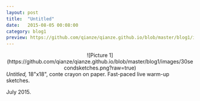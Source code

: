 ```yaml
---
layout: post
title:  "Untitled"
date:   2015-08-05 00:08:00
category: blog1
preview: https://github.com/qianze/qianze.github.io/blob/master/blog1/images/30secondsketches.png?raw=true
---
```

<center>
![Picture 1](https://github.com/qianze/qianze.github.io/blob/master/blog1/images/30secondsketches.png?raw=true)
</center>
<i>Untitled,</i> 18"x18", conte crayon on paper. Fast-paced live warm-up sketches.

July 2015.
